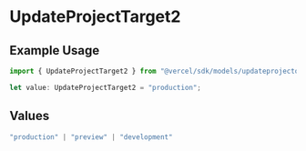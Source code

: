 # UpdateProjectTarget2

## Example Usage

```typescript
import { UpdateProjectTarget2 } from "@vercel/sdk/models/updateprojectop.js";

let value: UpdateProjectTarget2 = "production";
```

## Values

```typescript
"production" | "preview" | "development"
```